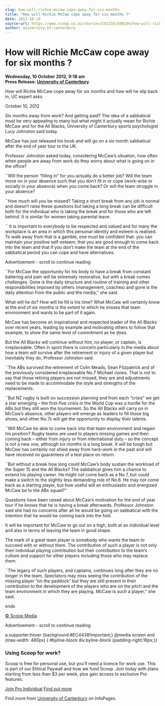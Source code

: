 ```yaml
---
slug: how-will-richie-mccaw-cope-away-for-six-months
title: "How will Richie McCaw cope away for six months ?"
date: 2012-10-10
source-url: https://www.scoop.co.nz/stories/CU1210/S00184/how-will-richie-mccaw-cope-away-for-six-months.htm
author: university-of-canterbury
---
```

How will Richie McCaw cope away for six months ?
================================================

**Wednesday, 10 October 2012, 9:18 am**  
**Press Release: [University of Canterbury](https://info.scoop.co.nz/University_of_Canterbury)**

How will Richie McCaw cope away for six months and how will he slip back in, UC expert asks

October 10, 2012

Six months away from work? And getting paid? The idea of a sabbatical must be very appealing to many but what might it actually mean for Richie McCaw and for the All Blacks, University of Canterbury sports psychologist Lucy Johnston said today.

McCaw has just released his book and will go on a six month sabbatical after the end of year tour to the UK.

Professor Johnston asked today, considering McCaw’s situation, how often when people are away from work do they worry about what is going on in the office?

\`\`Will the person “filling in” for you actually do a better job? Will the team move on in your absence such that you don’t fit in or cope (work-wise or socially in your absence) when you come back? Or will the team struggle in your absence?

\`\`How much will you be missed? Taking a short break from any job is normal and doesn’t raise these questions but taking a long break can be difficult both for the individual who is taking the break and for those who are left behind. It is similar for women taking parental leave.

\`\` It is important to everybody to be respected and valued and for many the workplace is an area in which this personal identity and esteem is realised. To walk away from that is a gamble, one must be confident that: you can maintain your positive self-esteem; that you are good enough to come back into the team and that if you don’t make the team at the end of the sabbatical period you can cope and have alternatives.

Advertisement - scroll to continue reading





\`\`For McCaw the opportunity for his body to have a break from constant battering and pain will be extremely restorative, but with a break comes challenges. Gone is the daily structure and routine of training and other responsibilities imposed by others (management, coaches) and gone is the daily attention from the public and the media,’’ she said.

What will he do? How will he fill is his time? What McCaw will certainly know at the end of six months is the extent to which he misses that team environment and wants to be part of it again.

McCaw has become an inspirational and respected leader of the All Blacks over recent years, leading by example and motivating others to follow that example, to show the same level of commitment as he does.

But the All Blacks will continue without him, no player, or captain, is irreplaceable. Often in sport there is concern particularly in the media about how a team will survive after the retirement or injury of a given player but inevitably they do, Professor Johnston said.

\`\`The ABs survived the retirement of Colin Meads, Sean Fitzpatrick and of the previously considered irreplaceable No.7 Michael Jones. That is not to say that those retiring players are not missed, they are and adjustments need to be made to accommodate the style and strengths of the replacements.

\`\`But NZ rugby is built on succession planning and from each “crisis” we get a star emerging – the first-five crisis in the World Cup was a hurdle for the ABs but they still won the tournament. So the All Blacks will carry on in McCaw’s absence, other players will emerge as leaders to fill those big shoes, and other No.7s will get the opportunity to display their talents.

\`\`Will McCaw be able to come back into that team environment and regain his position? Rugby teams are used to players missing games and then coming back – either from injury or from international duty – so the concept is not a new one, although six months is a long break. It will be tough but McCaw has certainly not shied away from hard-work in the past and will have received no guarantees of a test place on return.

\`\`But without a break how long could McCaw’s body sustain the workload of the Super 15 and the All Blacks? The sabbatical gives him a chance to extend his playing career. He might not come back as a No.7, but could make a switch to the slightly less demanding role of No.6. He may not come back as a starting player, but how useful will an enthusiastic and energized McCaw be to the ABs squad?’’

Questions have been raised about McCaw’s motivation for the end of year tour if he knows that he is having a break afterwards. Professor Johnston said she had no concerns after all he would be going on sabbatical with the intention that he would be coming back into the fold.

It will be important for McCaw to go out on a high, both at an individual level and also in terms of leaving the team in good shape.

The mark of a great team player is somebody who wants the team to succeed with or without them. The contribution of such a player is not only their individual playing contribution but their contribution to the team’s culture and support for other players including those who may replace them.

\`\`The legacy of such players, and captains, continues long after they are no longer in the team. Spectators may miss seeing the contribution of the missing player “on the paddock” but they are still present in their contribution to the development of the players who are on the pitch and the team environment in which they are playing. McCaw is such a player,’’ she said.

ends

[© Scoop Media](http://www.scoop.co.nz/about/terms.html)  

Advertisement - scroll to continue reading



a.supporter:hover {background:#EC4438!important;} @media screen and (max-width: 480px) { #byline-block div.byline-block {padding-right:16px;}}

### Using Scoop for work?

Scoop is free for personal use, but you’ll need a licence for work use. This is part of our Ethical Paywall and how we fund Scoop. Join today with plans starting from less than $3 per week, plus gain access to exclusive _Pro_ features.  
  
[Join Pro Individual](https://pro.scoop.co.nz/Individual/?from=ProIn24) [Find out more](https://pro.scoop.co.nz/using-scoop-for-work/?from=ProIn24)

Find more from [University of Canterbury](https://info.scoop.co.nz/University_of_Canterbury) on InfoPages.